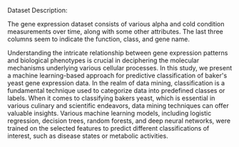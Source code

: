 Dataset Description:

The gene expression dataset consists of various alpha and cold condition measurements over time, along with some other attributes. The last three columns seem to indicate the function, class, and gene name.


Understanding the intricate relationship between gene expression patterns and biological phenotypes is crucial in deciphering the molecular mechanisms underlying various cellular processes. 
In this study, we present a machine learning-based approach for predictive classification of baker's yeast gene expression data. 
In the realm of data mining, classification is a fundamental technique used to categorize data into predefined classes or labels. When it comes to classifying bakers yeast, which is essential in various culinary and scientific endeavors, data mining techniques can offer valuable insights.
Various machine learning models, including logistic regression, decision trees, random forests, and deep neural networks, were trained on the selected features to predict different classifications of interest, such as disease states or metabolic activities.

